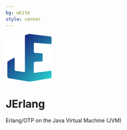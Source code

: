 ```yaml
---
bg: white
style: center
---
```

<img src="img/jerlang-logo2.png" width="25%" />

# JErlang
Erlang/OTP on the Java Virtual Machine (JVM)


